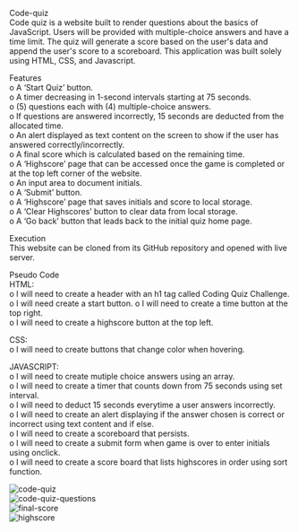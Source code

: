 Code-quiz  
Code quiz is a website built to render questions about the basics of JavaScript. Users will be provided with multiple-choice answers and have a time limit. The quiz will generate a score based on the user's data and append the user's score to a scoreboard. This application was built solely using HTML, CSS, and Javascript.  

Features  
o	A ‘Start Quiz’ button.  
o	A timer decreasing in 1-second intervals starting at 75 seconds.  
o	(5) questions each with (4) multiple-choice answers.  
o	If questions are answered incorrectly, 15 seconds are deducted from the allocated time.  
o	An alert displayed as text content on the screen to show if the user has answered correctly/incorrectly.  
o	A final score which is calculated based on the remaining time.  
o	A ‘Highscore’ page that can be accessed once the game is completed or at the top left corner of the website.  
o	An input area to document initials.  
o	A ‘Submit’ button.  
o	A ‘Highscore’ page that saves initials and score to local storage.  
o	A ‘Clear Highscores’ button to clear data from local storage.  
o	A ‘Go back’ button that leads back to the initial quiz home page.  

Execution  
This website can be cloned from its GitHub repository and opened with live server.  

Pseudo Code  
HTML:  
o I will need to create a header with an h1 tag called Coding Quiz Challenge.  
o I will need create a start button.
o I will need to create a time button at the top right.  
o I will need to create a highscore button at the top left.  

CSS:  
o I will need to create buttons that change color when hovering.  

JAVASCRIPT:  
o I will need to create mutiple choice answers using an array.  
o I will need to create a timer that counts down from 75 seconds using set interval.  
o I will need to deduct 15 seconds everytime a user answers incorrectly.  
o I will need to create an alert displaying if the answer chosen is correct or incorrect using text content and if else.  
o I will need to create a scoreboard that persists.  
o I will need to create a submit form when game is over to enter initials using onclick.  
o I will need to create a score board that lists highscores in order using sort function.  

![code-quiz](https://user-images.githubusercontent.com/111620893/206830765-05e8385d-09b6-42a0-ac14-eeda35055b4a.png)   
![code-quiz-questions](https://user-images.githubusercontent.com/111620893/206830936-e3cc3459-cbf1-4155-9c27-16b985ef1c3c.png)      
![final-score](https://user-images.githubusercontent.com/111620893/206830972-cc4146d2-2372-4770-ba9d-93094042cea4.png)   
![highscore](https://user-images.githubusercontent.com/111620893/206831000-f2d67d34-c1ac-4290-b742-6a930f69424f.png)  
